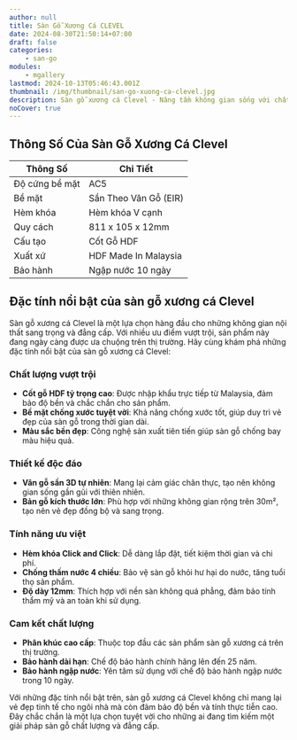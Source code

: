 ```yaml
---
author: null
title: Sàn Gỗ Xương Cá CLEVEL
date: 2024-08-30T21:50:14+07:00
draft: false
categories:
    - san-go
modules:
    - mgallery
lastmod: 2024-10-13T05:46:43.001Z
thumbnail: /img/thumbnail/san-go-xuong-ca-clevel.jpg
description: Sàn gỗ xương cá Clevel - Nâng tầm không gian sống với chất lượng vượt trội. Chống ẩm, chống cong vênh. Thiết kế tinh tế, phù hợp mọi kiến trúc.
noCover: true
---
```

## Thông Số Của Sàn Gỗ Xương Cá Clevel

| Thông Số           | Chi Tiết                     |
|--------------------|------------------------------|
| Độ cứng bề mặt     | AC5                          |
| Bề mặt             | Sần Theo Vân Gỗ (EIR)        |
| Hèm khóa           | Hèm khóa V cạnh              |
| Quy cách           | 811 x 105 x 12mm             |
| Cấu tạo            | Cốt Gỗ HDF                   |
| Xuất xứ            | HDF Made In Malaysia         |
| Bảo hành           | Ngập nước 10 ngày            |

## Đặc tính nổi bật của sàn gỗ xương cá Clevel

Sàn gỗ xương cá Clevel là một lựa chọn hàng đầu cho những không gian nội thất sang trọng và đẳng cấp. Với nhiều ưu điểm vượt trội, sản phẩm này đang ngày càng được ưa chuộng trên thị trường. Hãy cùng khám phá những đặc tính nổi bật của sàn gỗ xương cá Clevel:

### Chất lượng vượt trội

- **Cốt gỗ HDF tỷ trọng cao**: Được nhập khẩu trực tiếp từ Malaysia, đảm bảo độ bền và chắc chắn cho sản phẩm.
- **Bề mặt chống xước tuyệt vời**: Khả năng chống xước tốt, giúp duy trì vẻ đẹp của sàn gỗ trong thời gian dài.
- **Màu sắc bền đẹp**: Công nghệ sản xuất tiên tiến giúp sàn gỗ chống bay màu hiệu quả.

### Thiết kế độc đáo

- **Vân gỗ sần 3D tự nhiên**: Mang lại cảm giác chân thực, tạo nên không gian sống gần gũi với thiên nhiên.
- **Bản gỗ kích thước lớn**: Phù hợp với những không gian rộng trên 30m², tạo nên vẻ đẹp đồng bộ và sang trọng.

### Tính năng ưu việt

- **Hèm khóa Click and Click**: Dễ dàng lắp đặt, tiết kiệm thời gian và chi phí.
- **Chống thấm nước 4 chiều**: Bảo vệ sàn gỗ khỏi hư hại do nước, tăng tuổi thọ sản phẩm.
- **Độ dày 12mm**: Thích hợp với nền sàn không quá phẳng, đảm bảo tính thẩm mỹ và an toàn khi sử dụng.

### Cam kết chất lượng

- **Phân khúc cao cấp**: Thuộc top đầu các sản phẩm sàn gỗ xương cá trên thị trường.
- **Bảo hành dài hạn**: Chế độ bảo hành chính hãng lên đến 25 năm.
- **Bảo hành ngập nước**: Yên tâm sử dụng với chế độ bảo hành ngập nước trong 10 ngày.

Với những đặc tính nổi bật trên, sàn gỗ xương cá Clevel không chỉ mang lại vẻ đẹp tinh tế cho ngôi nhà mà còn đảm bảo độ bền và tính thực tiễn cao. Đây chắc chắn là một lựa chọn tuyệt vời cho những ai đang tìm kiếm một giải pháp sàn gỗ chất lượng và đẳng cấp.
